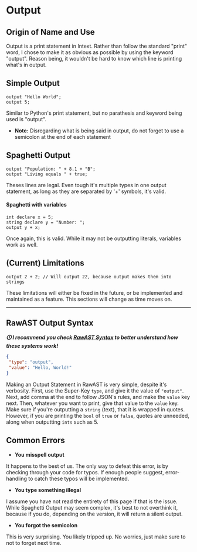 # Output

## Origin of Name and Use
Output is a print statement in Intext. Rather than follow the standard "print" word, I chose to make it as obvious as possible by using the keyword "output". Reason being, it wouldn't be hard to know which line is printing what's in output.

## Simple Output
``` intext
output "Hello World";
output 5;
```
Similar to Python's print statement, but no parathesis and keyword being used is "output". 
- **Note:** Disregarding what is being said in output, do not forget to use a semicolon at the end of each statement

## Spaghetti Output 

``` intext
output "Population: " + 8.1 + "B";
output "Living equals " + true;
```
Theses lines are legal. Even tough it's multiple types in one output statement, as long as they are separated by '+' symbols, it's valid.

#### Spaghetti with variables
``` intext
int declare x = 5;
string declare y = "Number: ";
output y + x;
```
Once again, this is valid. While it may not be outputting literals, variables work as well.

## (Current) Limitations
``` intext
output 2 + 2; // Will output 22, because output makes them into strings
```
These limitations will either be fixed in the future, or be implemented and maintained as a feature. This sections will change as time moves on.

***

## RawAST Output Syntax
***🛈 I recommend you check [RawAST Syntax](rawtext.md) to better understand how these systems work!***
```JSON
{
 "type": "output",
 "value": "Hello, World!"
}
```
Making an Output Statement in RawAST is very simple, despite it's verbosity. First, use the Super-Key ``type``, and give it the value of ``"output"``. Next, add comma at the end to follow JSON's rules, and make the ``value`` key next. Then, whatever you want to print, give that value to the ``value`` key. Make sure if you're outputting a ``string`` (text), that it is wrapped in quotes. However, if you are printing the ``bool`` of ``true`` or ``false``, quotes are unneeded, along when outputting ``ints`` such as 5.


## Common Errors
- **You misspell output**

It happens to the best of us. The only way to defeat this error, is by checking through your code for typos. If enough people suggest, error-handling to catch these typos will be implemented.

- **You type something illegal**

I assume you have not read the entirety of this page if that is the issue. While Spaghetti Output may seem complex, it's best to not overthink it, because if you do, depending on the version, it will return a silent output.

- **You forgot the semicolon**

This is very surprising. You likely tripped up. No worries, just make sure to not to forget next time.


